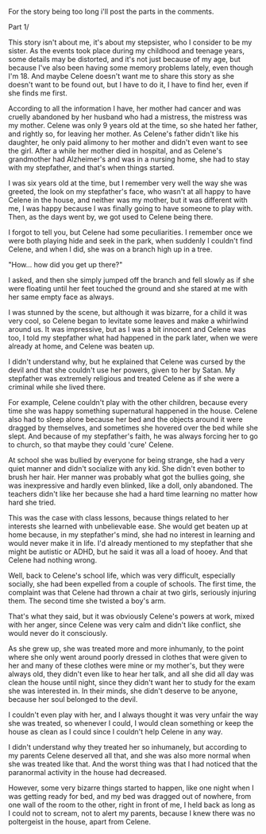 For the story being too long i'll post the parts in the comments.

Part 1/

This story isn't about me, it's about my stepsister, who I consider to be my sister. As the events took place during my childhood and teenage years, some details may be distorted, and it's not just because of my age, but because I've also been having some memory problems lately, even though I'm 18. And maybe Celene doesn't want me to share this story as she doesn't want to be found out, but I have to do it, I have to find her, even if she finds me first.

According to all the information I have, her mother had cancer and was cruelly abandoned by her husband who had a mistress, the mistress was my mother. Celene was only 9 years old at the time, so she hated her father, and rightly so, for leaving her mother.
As Celene's father didn't like his daughter, he only paid alimony to her mother and didn't even want to see the girl. After a while her mother died in hospital, and as Celene's grandmother had Alzheimer's and was in a nursing home, she had to stay with my stepfather, and that's when things started. 

I was six years old at the time, but I remember very well the way she was greeted, the look on my stepfather's face, who wasn't at all happy to have Celene in the house, and neither was my mother, but it was different with me, I was happy because I was finally going to have someone to play with. Then, as the days went by, we got used to Celene being there.

I forgot to tell you, but Celene had some peculiarities. I remember once we were both playing hide and seek in the park, when suddenly I couldn't find Celene, and when I did, she was on a branch high up in a tree.

"How... how did you get up there?"

I asked, and then she simply jumped off the branch and fell slowly as if she were floating until her feet touched the ground and she stared at me with her same empty face as always.

I was stunned by the scene, but although it was bizarre, for a child it was very cool, so Celene began to levitate some leaves and make a whirlwind around us. It was impressive, but as I was a bit innocent and Celene was too, I told my stepfather what had happened in the park later, when we were already at home, and Celene was beaten up.

I didn't understand why, but he explained that Celene was cursed by the devil and that she couldn't use her powers, given to her by Satan. My stepfather was extremely religious and treated Celene as if she were a criminal while she lived there.

For example, Celene couldn't play with the other children, because every time she was happy something supernatural happened in the house. Celene also had to sleep alone because her bed and the objects around it were dragged by themselves, and sometimes she hovered over the bed while she slept. And because of my stepfather's faith, he was always forcing her to go to church, so that maybe they could 'cure' Celene.

At school she was bullied by everyone for being strange, she had a very quiet manner and didn't socialize with any kid. She didn't even bother to brush her hair. Her manner was probably what got the bullies going, she was inexpressive and hardly even blinked, like a doll, only abandoned. The teachers didn't like her because she had a hard time learning no matter how hard she tried. 

This was the case with class lessons, because things related to her interests she learned with unbelievable ease. She would get beaten up at home because, in my stepfather's mind, she had no interest in learning and would never make it in life. I'd already mentioned to my stepfather that she might be autistic or ADHD, but he said it was all a load of hooey. And that Celene had nothing wrong.

Well, back to Celene's school life, which was very difficult, especially socially, she had been expelled from a couple of schools. The first time, the complaint was that Celene had thrown a chair at two girls, seriously injuring them. The second time she twisted a boy's arm.

That's what they said, but it was obviously Celene's powers at work, mixed with her anger, since Celene was very calm and didn't like conflict, she would never do it consciously.

As she grew up, she was treated more and more inhumanly, to the point where she only went around poorly dressed in clothes that were given to her and many of these clothes were mine or my mother's, but they were always old, they didn't even like to hear her talk, and all she did all day was clean the house until night, since they didn't want her to study for the exam she was interested in. In their minds, she didn't deserve to be anyone, because her soul belonged to the devil.

I couldn't even play with her, and I always thought it was very unfair the way she was treated, so whenever I could, I would clean something or keep the house as clean as I could since I couldn't help Celene in any way. 

I didn't understand why they treated her so inhumanely, but according to my parents Celene deserved all that, and she was also more normal when she was treated like that. And the worst thing was that I had noticed that the paranormal activity in the house had decreased.

However, some very bizarre things started to happen, like one night when I was getting ready for bed, and my bed was dragged out of nowhere, from one wall of the room to the other, right in front of me, I held back as long as I could not to scream, not to alert my parents, because I knew there was no poltergeist in the house, apart from Celene.